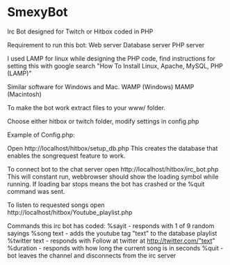 SmexyBot
========

Irc Bot designed for Twitch or Hitbox coded in PHP

Requirement to run this bot:
  Web server 
  Database server
  PHP server
  
I used LAMP for linux while designing the PHP code, find instructions for setting this with google search "How To Install Linux, Apache, MySQL, PHP (LAMP)"

Similar software for Windows and Mac.
WAMP (Windows)
MAMP (Macintosh)

To make the bot work extract files to your www/ folder.

Choose either hitbox or twitch folder, modify settings in config.php

Example of Config.php:
  <?php
    //irc settings
    $ircserver = "irc.glados.tv";
    $ircport = 6667;
    $ircnick = "mynick"; 		      //hitbox username
    $ircpass = "mypass"; 		      //hitbox password
    $ircchannel = "#mychannel"; 	//channel you want to join with # symbol in front of it
    //database settings
    $dbhost="localhost";	 	      //ip address of database to connect to
    $dbuser="root"; 		          //database username
    $dbpass="mypass";		          //database password
    $dbname="chat_bot"; 		      //database name to connect to, if it doesn't exist run setup_db.php to create it
  ?>
  
Open http://localhost/hitbox/setup_db.php
  This creates the database that enables the songrequest feature to work.
    
To connect bot to the chat server open http://localhost/hitbox/irc_bot.php
  This will constant run, webbrowser should show the loading symbol while running.
  If loading bar stops means the bot has crashed or the %quit command was sent.
  
To listen to requested songs open http://localhost/hitbox/Youtube_playlist.php

Commands this irc bot has coded:
  %sayit        - responds with 1 of 9 random sayings
  %song text    - adds the youtube tag "text" to the database playlist
  %twitter text - responds with Follow at twitter at http://twitter.com/"text"
  %duration     - responds with how long the current song is in seconds
  %quit         - bot leaves the channel and disconnects from the irc server
